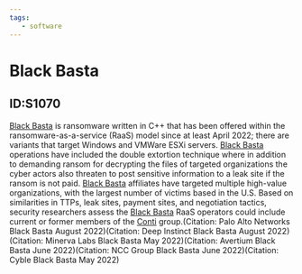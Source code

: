 ```yaml
---
tags:
   - software
---
```

# Black Basta
## ID:S1070
[Black Basta](/mitre/software/S1070) is ransomware written in C++ that has been offered within the ransomware-as-a-service (RaaS) model since at least April 2022; there are variants that target Windows and VMWare ESXi servers. [Black Basta](/mitre/software/S1070) operations have included the double extortion technique where in addition to demanding ransom for decrypting the files of targeted organizations the cyber actors also threaten to post sensitive information to a leak site if the ransom is not paid. [Black Basta](/mitre/software/S1070) affiliates have targeted multiple high-value organizations, with the largest number of victims based in the U.S. Based on similarities in TTPs, leak sites, payment sites, and negotiation tactics, security researchers assess the [Black Basta](/mitre/software/S1070) RaaS operators could include current or former members of the [Conti](/mitre/software/S0575) group.(Citation: Palo Alto Networks Black Basta August 2022)(Citation: Deep Instinct Black Basta August 2022)(Citation: Minerva Labs Black Basta May 2022)(Citation: Avertium Black Basta June 2022)(Citation: NCC Group Black Basta June 2022)(Citation: Cyble Black Basta May 2022)
